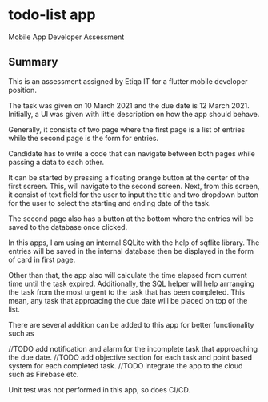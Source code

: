 # todo-list app

Mobile App Developer Assessment 


## Summary

This is an assessment assigned by Etiqa IT for a flutter mobile developer position.

The task was given on 10 March 2021 and the due date is 12 March 2021.
Initially, a UI was given with little description on how the app should behave.

Generally, it consists of two page where the first page is a list of entries while
the second page is the form for entries.

Candidate has to write a code that can navigate between both pages while passing a data
to each other.

It can be started by pressing a floating orange button at the center of the first screen. This, will navigate
to the second screen. Next, from this screen, it consist of text field for the user to input the title and
two dropdown button for the user to select the starting and ending date of the task.

The second page also has a button at the bottom where the entries will be saved to the database once clicked.

In this apps, I am using an internal SQLite with the help of sqflite library. The entries will be saved
in the internal database then be displayed in the form of card in first page.

Other than that, the app also will calculate the time elapsed from current time until the task expired.
Additionally, the SQL helper will help arrranging the task from the most urgent to the task that has
been completed. This mean, any task that approacing the due date will be placed on top of the list.

There are several addition can be added to this app for better functionality such as

//TODO add notification and alarm for the incomplete task that approaching the due date.
//TODO add objective section for each task and point based system for each completed task.
//TODO integrate the app to the cloud such as Firebase etc.

Unit test was not performed in this app, so does CI/CD.
